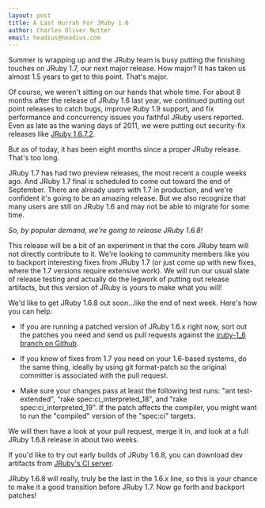 ```yaml
---
layout: post
title: A Last Hurrah For JRuby 1.6
author: Charles Oliver Nutter
email: headius@headius.com
---
```


Summer is wrapping up and the JRuby team is busy putting the finishing touches on
JRuby 1.7, our next major release. How major? It has taken us almost 1.5 years to
get to this point. That's major.

Of course, we weren't sitting on our hands that whole time. For about 8 months
after the release of JRuby 1.6 last year, we continued putting out point releases
to catch bugs, improve Ruby 1.9 support, and fix performance and concurrency
issues you faithful JRuby users reported. Even as late as the waning days of 2011,
we were putting out security-fix releases like [JRuby 1.6.7.2](http://jruby.org/2012/05/01/jruby-1-6-7-2).

But as of today, it has been eight months since a proper JRuby release. That's too
long.

JRuby 1.7 has had two preview releases, the most recent a couple weeks ago. And
JRuby 1.7 final is scheduled to come out toward the end of September. There are
already users with 1.7 in production, and we're confident it's going to be an
amazing release. But we also recognize that many users are still on JRuby 1.6
and may not be able to migrate for some time.

_So, by popular demand, we're going to release JRuby 1.6.8!_

This release will be a bit of an experiment in that the core JRuby team will not
directly contribute to it. We're looking to community members like you to
backport interesting fixes from JRuby 1.7 (or just come up with new fixes, where
the 1.7 versions require extensive work). We will run our usual slate of release
testing and actually do the legwork of putting out release artifacts, but this
version of JRuby is yours to make what you will!

We'd like to get JRuby 1.6.8 out soon...like the end of next week. Here's
how you can help:

* If you are running a patched version of JRuby 1.6.x right now, sort out the
patches you need and send us pull requests against the [jruby-1_6 branch on
Github](https://github.com/jruby/jruby/tree/jruby-1_6).

* If you know of fixes from 1.7 you need on your 1.6-based systems, do the
same thing, ideally by using git format-patch so the original committer is
associated with the pull request.

* Make sure your changes pass at least the following test runs: "ant
test-extended", "rake spec:ci_interpreted_18", and "rake spec:ci_interpreted_19".
If the patch affects the compiler, you might want to run the "compiled" version
of the "spec:ci" targets.

We will then have a look at your pull request, merge it in, and look at a full
JRuby 1.6.8 release in about two weeks.

If you'd like to try out early builds of JRuby 1.6.8, you can download dev
artifacts from [JRuby's CI server](http://ci.jruby.org/snapshots/1.6.x/).

JRuby 1.6.8 will really, truly be the last in the 1.6.x line, so this is your
chance to make it a good transition before JRuby 1.7. Now go forth and
backport patches!

